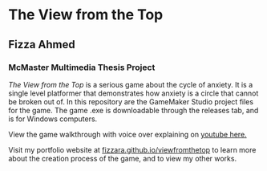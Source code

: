 # The View from the Top
## Fizza Ahmed
### McMaster Multimedia Thesis Project

*The View from the Top* is a serious game about the cycle of anxiety. It is a single level platformer that demonstrates how anxiety is a circle that cannot be broken out of. 
In this repository are the GameMaker Studio project files for the game. The game .exe is downloadable through the releases tab, and is for Windows computers.

View the game walkthrough with voice over explaining on [youtube here.](https://www.youtube.com/watch?v=2lL1wPwyqvI)

Visit my portfolio website at [fizzara.github.io/viewfromthetop](https://fizzara.github.io/viewfromthetop) to learn more about the creation process of the game, and to view my other works.
